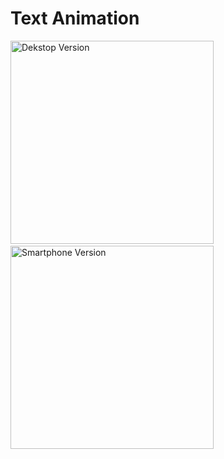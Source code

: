 # Text Animation
[//]: # (Add your gifs/images here:)
<div>
  <img src="https://media0.giphy.com/media/ZaROiiZvsFmtdcgsVG/giphy.gif?cid=790b76112f1b131fb550ca40117a7bcac1fbccc80c9d4977&rid=giphy.gif&ct=g" alt="Dekstop Version" height="325">&nbsp&nbsp&nbsp&nbsp&nbsp&nbsp&nbsp&nbsp&nbsp&nbsp&nbsp&nbsp&nbsp&nbsp&nbsp&nbsp&nbsp&nbsp&nbsp&nbsp&nbsp&nbsp&nbsp&nbsp&nbsp
  <img src="https://media3.giphy.com/media/te5RcuGY7a67KnGdEd/giphy.gif?cid=790b761180910cdf9e6732d7c1db9281e843090889dbe2ff&rid=giphy.gif&ct=g" alt="Smartphone Version" height="325">
  
</div>
